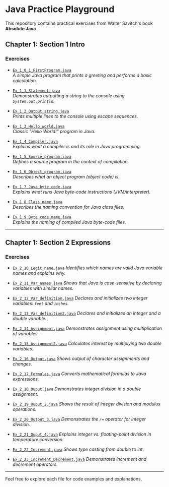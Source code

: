 # Java Practice Playground

This repository contains practical exercises from Walter Savitch's book **Absolute Java**.

## Chapter 1: Section 1 Intro

### Exercises

- [`Ex_1_0_1_FirstProgram.java`](src/chapter1/Section1_Intro/Ex_1_0_1_FirstProgram.java)  
  *A simple Java program that prints a greeting and performs a basic calculation.*

- [`Ex_1_1_Statement.java`](src/chapter1/Section1_Intro/Ex_1_1_Statement.java)  
  *Demonstrates outputting a string to the console using `System.out.println`.*

- [`Ex_1_2_Output_string.java`](src/chapter1/Section1_Intro/Ex_1_2_Output_string.java)  
  *Prints multiple lines to the console using escape sequences.*

- [`Ex_1_3_Hello_world.java`](src/chapter1/Section1_Intro/Ex_1_3_Hello_world.java)  
  *Classic "Hello World!" program in Java.*

- [`Ex_1_4_Compiler.java`](src/chapter1/Section1_Intro/Ex_1_4_Compiler.java)  
  *Explains what a compiler is and its role in Java programming.*

- [`Ex_1_5_Source_program.java`](src/chapter1/Section1_Intro/Ex_1_5_Source_program.java)  
  *Defines a source program in the context of compilation.*

- [`Ex_1_6_Object_program.java`](src/chapter1/Section1_Intro/Ex_1_6_Object_program.java)  
  *Describes what an object program (object code) is.*

- [`Ex_1_7_Java_byte_code.java`](src/chapter1/Section1_Intro/Ex_1_7_Java_byte_code.java)  
  *Explains what runs Java byte-code instructions (JVM/interpreter).*

- [`Ex_1_8_Class_name.java`](src/chapter1/Section1_Intro/Ex_1_8_Class_name.java)  
  *Describes the naming convention for Java class files.*

- [`Ex_1_9_Byte_code_name.java`](src/chapter1/Section1_Intro/Ex_1_9_Byte_code_name.java)  
  *Explains the naming of compiled Java byte-code files.*

---

## Chapter 1: Section 2 Expressions

### Exercises

- [`Ex_2_10_Legit_name.java`](src/chapter1/Section2_Expressions/Ex_2_10_Legit_name.java)
  *Identifies which names are valid Java variable names and explains why.*

- [`Ex_2_11_Var_names.java`](src/chapter1/Section2_Expressions/Ex_2_11_Var_names.java)
  *Shows that Java is case-sensitive by declaring variables with similar names.*

- [`Ex_2_12_Var_definition.java`](src/chapter1/Section2_Expressions/Ex_2_12_Var_definition.java)
  *Declares and initializes two integer variables: `feet` and `inches`.*

- [`Ex_2_13_Var_definition2.java`](src/chapter1/Section2_Expressions/Ex_2_13_Var_definition2.java)
  *Declares and initializes an integer and a double variable.*

- [`Ex_2_14_Assignment.java`](src/chapter1/Section2_Expressions/Ex_2_14_Assignment.java)
  *Demonstrates assignment using multiplication of variables.*

- [`Ex_2_15_Assignment2.java`](src/chapter1/Section2_Expressions/Ex_2_15_Assignment2.java)
  *Calculates interest by multiplying two double variables.*

- [`Ex_2_16_Output.java`](src/chapter1/Section2_Expressions/Ex_2_16_Output.java)
  *Shows output of character assignments and changes.*

- [`Ex_2_17_Formulas.java`](src/chapter1/Section2_Expressions/Ex_2_17_Formulas.java)
  *Converts mathematical formulas to Java expressions.*

- [`Ex_2_18_Ouput.java`](src/chapter1/Section2_Expressions/Ex_2_18_Ouput.java)
  *Demonstrates integer division in a double assignment.*

- [`Ex_2_19_Ouput_2.java`](src/chapter1/Section2_Expressions/Ex_2_19_Ouput_2.java)
  *Shows the result of integer division and modulus operations.*

- [`Ex_2_20_Output_3.java`](src/chapter1/Section2_Expressions/Ex_2_20_Output_3.java)
  *Demonstrates the `/=` operator for integer division.*

- [`Ex_2_21_Ouput_4.java`](src/chapter1/Section2_Expressions/Ex_2_21_Ouput_4.java)
  *Explains integer vs. floating-point division in temperature conversion.*

- [`Ex_2_22_Increment.java`](src/chapter1/Section2_Expressions/Ex_2_22_Increment.java)
  *Shows type casting from double to int.*

- [`Ex_2_23_Increment_Decrement.java`](src/chapter1/Section2_Expressions/Ex_2_23_Increment_Decrement.java)
  *Demonstrates increment and decrement operators.*

---

Feel free to explore each file for code examples and explanations.
